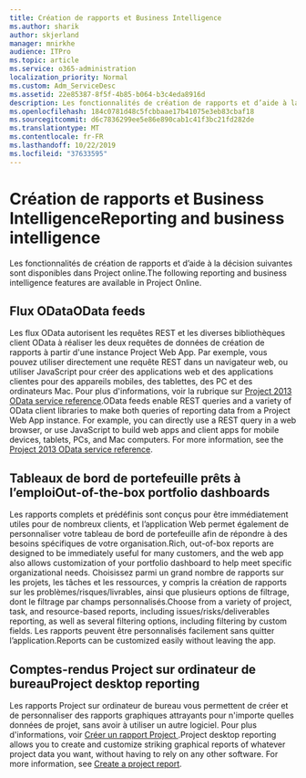 ```yaml
---
title: Création de rapports et Business Intelligence
ms.author: sharik
author: skjerland
manager: mnirkhe
audience: ITPro
ms.topic: article
ms.service: o365-administration
localization_priority: Normal
ms.custom: Adm_ServiceDesc
ms.assetid: 22e85387-8f5f-4b85-b064-b3c4eda8916d
description: Les fonctionnalités de création de rapports et d’aide à la décision suivantes sont disponibles dans Project online.
ms.openlocfilehash: 184c0781d48c5fcbbaae17b41075e3eb83cbaf18
ms.sourcegitcommit: d6c7836299ee5e86e890cab1c41f3bc21fd282de
ms.translationtype: MT
ms.contentlocale: fr-FR
ms.lasthandoff: 10/22/2019
ms.locfileid: "37633595"
---
```

# <a name="reporting-and-business-intelligence"></a><span data-ttu-id="c42c0-103">Création de rapports et Business Intelligence</span><span class="sxs-lookup"><span data-stu-id="c42c0-103">Reporting and business intelligence</span></span>

<span data-ttu-id="c42c0-104">Les fonctionnalités de création de rapports et d’aide à la décision suivantes sont disponibles dans Project online.</span><span class="sxs-lookup"><span data-stu-id="c42c0-104">The following reporting and business intelligence features are available in Project Online.</span></span>
  
## <a name="odata-feeds"></a><span data-ttu-id="c42c0-105">Flux OData</span><span class="sxs-lookup"><span data-stu-id="c42c0-105">OData feeds</span></span>

<span data-ttu-id="c42c0-p101">Les flux OData autorisent les requêtes REST et les diverses bibliothèques client OData à réaliser les deux requêtes de données de création de rapports à partir d'une instance Project Web App. Par exemple, vous pouvez utiliser directement une requête REST dans un navigateur web, ou utiliser JavaScript pour créer des applications web et des applications clientes pour des appareils mobiles, des tablettes, des PC et des ordinateurs Mac. Pour plus d'informations, voir la rubrique sur [Project 2013 OData service reference](http://go.microsoft.com/fwlink/?LinkID=823655&amp;clcid=0x409).</span><span class="sxs-lookup"><span data-stu-id="c42c0-p101">OData feeds enable REST queries and a variety of OData client libraries to make both queries of reporting data from a Project Web App instance. For example, you can directly use a REST query in a web browser, or use JavaScript to build web apps and client apps for mobile devices, tablets, PCs, and Mac computers. For more information, see the [Project 2013 OData service reference](http://go.microsoft.com/fwlink/?LinkID=823655&amp;clcid=0x409).</span></span>
  
## <a name="out-of-the-box-portfolio-dashboards"></a><span data-ttu-id="c42c0-109">Tableaux de bord de portefeuille prêts à l’emploi</span><span class="sxs-lookup"><span data-stu-id="c42c0-109">Out-of-the-box portfolio dashboards</span></span>

<span data-ttu-id="c42c0-110">Les rapports complets et prédéfinis sont conçus pour être immédiatement utiles pour de nombreux clients, et l’application Web permet également de personnaliser votre tableau de bord de portefeuille afin de répondre à des besoins spécifiques de votre organisation.</span><span class="sxs-lookup"><span data-stu-id="c42c0-110">Rich, out-of-box reports are designed to be immediately useful for many customers, and the web app also allows customization of your portfolio dashboard to help meet specific organizational needs.</span></span> <span data-ttu-id="c42c0-111">Choisissez parmi un grand nombre de rapports sur les projets, les tâches et les ressources, y compris la création de rapports sur les problèmes/risques/livrables, ainsi que plusieurs options de filtrage, dont le filtrage par champs personnalisés.</span><span class="sxs-lookup"><span data-stu-id="c42c0-111">Choose from a variety of project, task, and resource-based reports, including issues/risks/deliverables reporting, as well as several filtering options, including filtering by custom fields.</span></span> <span data-ttu-id="c42c0-112">Les rapports peuvent être personnalisés facilement sans quitter l’application.</span><span class="sxs-lookup"><span data-stu-id="c42c0-112">Reports can be customized easily without leaving the app.</span></span> 
  
## <a name="project-desktop-reporting"></a><span data-ttu-id="c42c0-113">Comptes-rendus Project sur ordinateur de bureau</span><span class="sxs-lookup"><span data-stu-id="c42c0-113">Project desktop reporting</span></span>

<span data-ttu-id="c42c0-p103">Les rapports Project sur ordinateur de bureau vous permettent de créer et de personnaliser des rapports graphiques attrayants pour n'importe quelles données de projet, sans avoir à utiliser un autre logiciel. Pour plus d'informations, voir [Créer un rapport Project ](http://go.microsoft.com/fwlink/?LinkID=823657&amp;clcid=0x409).</span><span class="sxs-lookup"><span data-stu-id="c42c0-p103">Project desktop reporting allows you to create and customize striking graphical reports of whatever project data you want, without having to rely on any other software. For more information, see [Create a project report](http://go.microsoft.com/fwlink/?LinkID=823657&amp;clcid=0x409).</span></span>
  